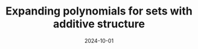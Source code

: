 ---
topic: Combinatorics
title: Expanding polynomials for sets with additive structure
date: 2024-10-01
pub:
coauthors: Cosmin Pohoata and Adam Sheffer
arxiv: 2410.20618
slides: 
poster:
blog:
video:
series: research
pdf:
notes:
---